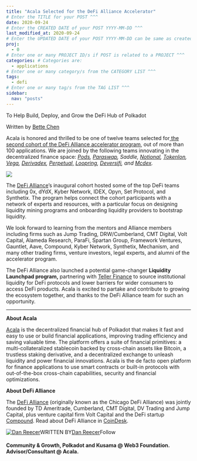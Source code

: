 ```yaml
---
title: "Acala Selected for the DeFi Alliance Accelerator"
# Enter the TITLE for your POST ^^^
date: 2020-09-24
# Enter the CREATED DATE of your POST YYYY-MM-DD ^^^
last_modified_at: 2020-09-24
# Enter the UPDATED DATE of your POST YYYY-MM-DD can be same as created ^^^
proj: 
  - 0
# Enter one or many PROJECT ID/s if POST is related to a PROJECT ^^^
categories: # Categories are: 
  - applications
# Enter one or many category/s from the CATEGORY LIST ^^^
tags:
  - defi
# Enter one or many tag/s from the TAG LIST ^^^
sidebar:
  nav: "posts"
---
```


To Help Build, Deploy, and Grow the DeFi Hub of Polkadot	

Written by [Bette Chen](https://medium.com/u/8d475d21e811?source=post_page-----c1526008963e--------------------------------)

Acala is honored and thrilled to be one of twelve teams selected for[ the second cohort of the DeFi Alliance accelerator program](https://medium.com/@lmrankhan/defi-alliance-announces-cohort-2-liquidity-launchpad-5bbaf76cde32), out of more than 100 applications. We are joined by the following teams innovating in the decentralized finance space: [*Pods*](http://pods.finance/)*,* [*Paraswap*](https://paraswap.io/#/)*, Saddle,* [*Notional*](http://notional.finance/)*,* [*Tokenlon*](http://tokenlon.im/)*,* [*Vega*](http://vega.xyz/)*,* [*Derivadex*](https://derivadex.com/)*,* [*Perpetual,*](http://perp.fi/) [*Loopring*](https://loopring.org/#/)*,* [*Deversifi*](http://deversifi.com/)*, and* [*Mcdex*](https://mcdex.io/)*.*

![](https://miro.medium.com/max/700/0*7SxlrlyVQIduIxF5)

The [DeFi Alliance](https://defialliance.co/)’s inaugural cohort hosted some of the top DeFi teams including 0x, dYdX, Kyber Network, IDEX, Opyn, Set Protocol, and Synthetix. The program helps connect the cohort participants with a network of experts and resources, with a particular focus on designing liquidity mining programs and onboarding liquidity providers to bootstrap liquidity.

We look forward to learning from the mentors and Alliance members including firms such as Jump Trading, DRW/Cumberland, CMT Digital, Volt Capital, Alameda Research, ParaFi, Spartan Group, Framework Ventures, Gauntlet, Aave, Compound, Kyber Network, Synthetix, Mechanism, and many other trading firms, venture investors, legal experts, and alumni of the accelerator program.

The DeFi Alliance also launched a potential game-changer **Liquidity Launchpad program,** partnering with [Teller Finance](https://finance.yahoo.com/news/teller-finance-announces-october-launch-130000981.html) to source institutional liquidity for DeFi protocols and lower barriers for wider consumers to access DeFi products. Acala is excited to partake and contribute to growing the ecosystem together, and thanks to the DeFi Alliance team for such an opportunity.

------

**About Acala**

[Acala](http://acala.network/) is the decentralized financial hub of Polkadot that makes it fast and easy to use or build financial applications, improving trading efficiency and saving valuable time. The platform offers a suite of financial primitives: a multi-collateralized stablecoin backed by cross-chain assets like Bitcoin, a trustless staking derivative, and a decentralized exchange to unleash liquidity and power financial innovations. Acala is the de facto open platform for finance applications to use smart contracts or built-in protocols with out-of-the-box cross-chain capabilities, security and financial optimizations.

**About DeFi Alliance**

The [DeFi Alliance](https://defialliance.co/) (originally known as the Chicago DeFi Alliance) was jointly founded by TD Ameritrade, Cumberland, CMT Digital, DV Trading and Jump Capital, plus venture capital firm Volt Capital and the DeFi startup [Compound](https://www.coindesk.com/defi-startup-compound-finance-raises-25-million-series-a-led-by-a16z). Read about DeFi Alliance in [CoinDesk](https://www.coindesk.com/chicagos-trading-firms-look-to-defi-with-new-alliance).

[![Dan Reecer](https://miro.medium.com/fit/c/160/160/2*i91uAO2tRhdRe3O-AE5L4w.png)](https://medium.com/@danreecer?source=follow_footer--------------------------follow_footer-----------)WRITTEN BY[Dan Reecer](https://medium.com/@danreecer?source=follow_footer--------------------------follow_footer-----------)Follow

#### Community & Growth, Polkadot and Kusama @ Web3 Foundation. Advisor/Consultant @ Acala.
